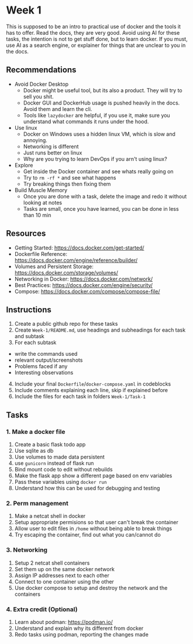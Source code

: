 # Week 1

This is supposed to be an intro to practical use of docker and the tools it has to offer. Read the docs, they are very good. Avoid using AI for these tasks, the intention is not to get stuff done, but to learn docker. If you must, use AI as a search engine, or explainer for things that are unclear to you in the docs.

## Recommendations
- Avoid Docker Desktop
  - Docker might be useful tool, but its also a product. They will try to sell you shit.
  - Docker GUI and DockerHub usage is pushed heavily in the docs. Avoid them and learn the cli.
  - Tools like `lazydocker` are helpful, if you use it, make sure you understand what commands it runs under the hood. 
- Use linux
  - Docker on Windows uses a hidden linux VM, which is slow and annoying.
  - Networking is different
  - Just runs better on linux
  - Why are you trying to learn DevOps if you arn't using linux?
- Explore
  - Get inside the Docker container and see whats really going on
  - Try to `rm -rf *` and see what happens
  - Try breaking things then fixing them
- Build Muscle Memory
  - Once you are done with a task, delete the image and redo it without looking at notes
  - Tasks are small, once you have learned, you can be done in less than 10 min


## Resources
- Getting Started: https://docs.docker.com/get-started/
- Dockerfile Reference: https://docs.docker.com/engine/reference/builder/
- Volumes and Persistent Storage: https://docs.docker.com/storage/volumes/
- Networking in Docker: https://docs.docker.com/network/
- Best Practices: https://docs.docker.com/engine/security/
- Compose: https://docs.docker.com/compose/compose-file/

## Instructions

1. Create a public github repo for these tasks
2. Create `Week-1/README.md`, use headings and subheadings for each task and subtask
3. For each subtask
  - write the commands used
  - relevant output/screenshots
  - Problems faced if any
  - Interesting observations
4. Include your final `Dockerfile`/`docker-compose.yaml` in codeblocks
5. Include comments explaining each line, skip if explained before
6. Include the files for each task in folders `Week-1/Task-1`

## Tasks

### 1. Make a docker file
1. Create a basic flask todo app
2. Use sqlite as db
3. Use volumes to made data persistent
4. use `gunicorn` instead of flask run
5. Bind mount code to edit without rebuilds
6. Make the flask app show a different page based on env variables
7. Pass these variables using `docker run`
8. Understand how this can be used for debugging and testing

### 2. Perm management 
1. Make a netcat shell in docker
2. Setup appropriate permisions so that user can't break the container
3. Allow user to edit files in `/home` without being able to break things
4. Try escaping the container, find out what you can/cannot do

### 3. Networking
1. Setup 2 netcat shell containers
2. Set them up on the same docker network
3. Assign IP addresses next to each other
4. Connect to one container using the other
5. Use docker compose to setup and destroy the network and the containers

### 4. Extra credit (Optional)
1. Learn about podman: https://podman.io/
2. Understand and explain why its different from docker
3. Redo tasks using podman, reporting the changes made
